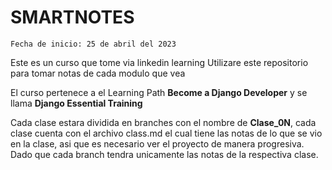 # SMARTNOTES

    Fecha de inicio: 25 de abril del 2023

Este es un curso que tome via linkedin learning
Utilizare este repositorio para  tomar notas de cada modulo que vea

El curso pertenece a el Learning Path **Become a Django Developer** y se llama **Django Essential Training**

Cada clase estara dividida en branches con el nombre de **Clase_0N**, cada clase cuenta con el archivo class.md el cual tiene las notas de lo que se vio en la clase, asi que es necesario ver el proyecto de manera progresiva. Dado que cada branch tendra unicamente las notas de la respectiva clase.